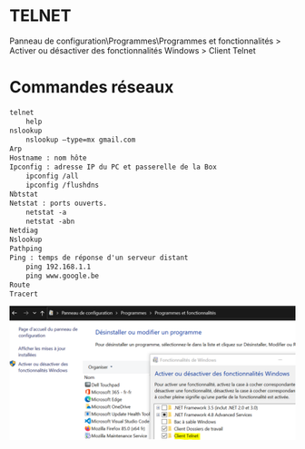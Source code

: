 # TELNET

Panneau de configuration\Programmes\Programmes et fonctionnalités > Activer ou désactiver des fonctionnalités Windows > Client Telnet

# Commandes réseaux

```batch
telnet
	help
nslookup
	nslookup –type=mx gmail.com
Arp
Hostname : nom hôte
Ipconfig : adresse IP du PC et passerelle de la Box
	ipconfig /all
	ipconfig /flushdns
Nbtstat
Netstat : ports ouverts.
	netstat -a
	netstat -abn
Netdiag
Nslookup
Pathping
Ping : temps de réponse d'un serveur distant
	ping 192.168.1.1
	ping www.google.be
Route
Tracert
```

![activer telnet](activer_telnet.png)